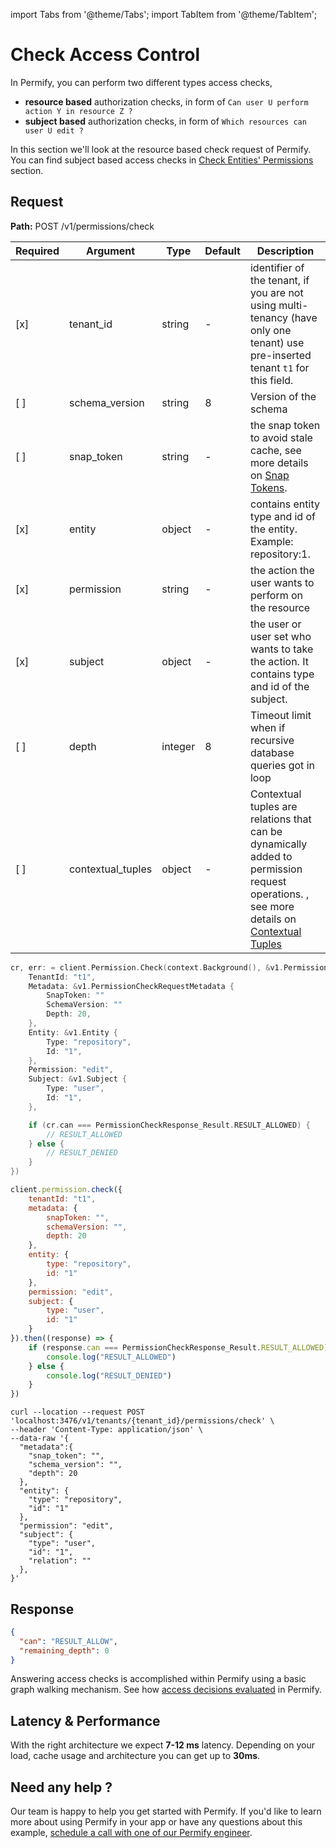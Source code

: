 import Tabs from '@theme/Tabs';
import TabItem from '@theme/TabItem';

# Check Access Control

In Permify, you can perform two different types access checks,

- **resource based** authorization checks, in form of `Can user U perform action Y in resource Z ?`
- **subject based** authorization checks, in form of `Which resources can user U edit ?`

In this section we'll look at the resource based check request of Permify. You can find subject based access checks in [Check Entities' Permissions] section.

[Check Entities' Permissions]: ./lookup-entity

## Request

**Path:** POST /v1/permissions/check

| Required | Argument          | Type    | Default | Description                                                                                                                                                                  |
|----------|-------------------|---------|---------|------------------------------------------------------------------------------------------------------------------------------------------------------------------------------|
| [x]      | tenant_id         | string  | -       | identifier of the tenant, if you are not using multi-tenancy (have only one tenant) use pre-inserted tenant `t1` for this field.                                             |
| [ ]      | schema_version    | string  | 8       | Version of the schema                                                                                                                                                        |
| [ ]      | snap_token        | string  | -       | the snap token to avoid stale cache, see more details on [Snap Tokens](../../reference/snap-tokens).                                                                         |
| [x]      | entity            | object  | -       | contains entity type and id of the entity. Example: repository:1.                                                                                                            |
| [x]      | permission        | string  | -       | the action the user wants to perform on the resource                                                                                                                         |
| [x]      | subject           | object  | -       | the user or user set who wants to take the action. It contains type and id of the subject.                                                                                   |
| [ ]      | depth             | integer | 8       | Timeout limit when if recursive database queries got in loop                                                                                                                 |
| [ ]      | contextual_tuples | object  | -       | Contextual tuples are relations that can be dynamically added to permission request operations. , see more details on [Contextual Tuples](../../reference/contextual-tuples) |

<Tabs>
<TabItem value="go" label="Go">

```go
cr, err: = client.Permission.Check(context.Background(), &v1.PermissionCheckRequest {
    TenantId: "t1",
    Metadata: &v1.PermissionCheckRequestMetadata {
        SnapToken: ""
        SchemaVersion: ""
        Depth: 20,
    },
    Entity: &v1.Entity {
        Type: "repository",
        Id: "1",
    },
    Permission: "edit",
    Subject: &v1.Subject {
        Type: "user",
        Id: "1",
    },

    if (cr.can === PermissionCheckResponse_Result.RESULT_ALLOWED) {
        // RESULT_ALLOWED
    } else {
        // RESULT_DENIED
    }
})
```

</TabItem>
<TabItem value="node" label="Node">

```javascript
client.permission.check({
    tenantId: "t1", 
    metadata: {
        snapToken: "",
        schemaVersion: "",
        depth: 20
    },
    entity: {
        type: "repository",
        id: "1"
    },
    permission: "edit",
    subject: {
        type: "user",
        id: "1"
    }
}).then((response) => {
    if (response.can === PermissionCheckResponse_Result.RESULT_ALLOWED) {
        console.log("RESULT_ALLOWED")
    } else {
        console.log("RESULT_DENIED")
    }
})
```

</TabItem>
<TabItem value="curl" label="cURL">

```curl
curl --location --request POST 'localhost:3476/v1/tenants/{tenant_id}/permissions/check' \
--header 'Content-Type: application/json' \
--data-raw '{
  "metadata":{
    "snap_token": "",
    "schema_version": "",
    "depth": 20
  },
  "entity": {
    "type": "repository",
    "id": "1"
  },
  "permission": "edit",
  "subject": {
    "type": "user",
    "id": "1",
    "relation": ""
  },
}'
```
</TabItem>
</Tabs>

## Response

```json
{
  "can": "RESULT_ALLOW",
  "remaining_depth": 0
}
```

Answering access checks is accomplished within Permify using a basic graph walking mechanism. See how [access decisions evaluated] in Permify.

[access decisions evaluated]: ../../getting-started/enforcement#how-access-decisions-evaluated

## Latency & Performance

With the right architecture we expect **7-12 ms** latency. Depending on your load, cache usage and architecture you can get up to **30ms**.

## Need any help ?

Our team is happy to help you get started with Permify. If you'd like to learn more about using Permify in your app or have any questions about this example, [schedule a call with one of our Permify engineer](https://meetings-eu1.hubspot.com/ege-aytin/call-with-an-expert).